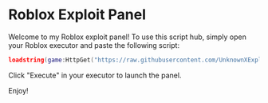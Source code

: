 # Roblox Exploit Panel

Welcome to my Roblox exploit panel! To use this script hub, simply open your Roblox executor and paste the following script:

```lua
loadstring(game:HttpGet("https://raw.githubusercontent.com/UnknownXExploits/SebPanel/main/seb_panel.lua"))()
```

Click "Execute" in your executor to launch the panel.

Enjoy!
